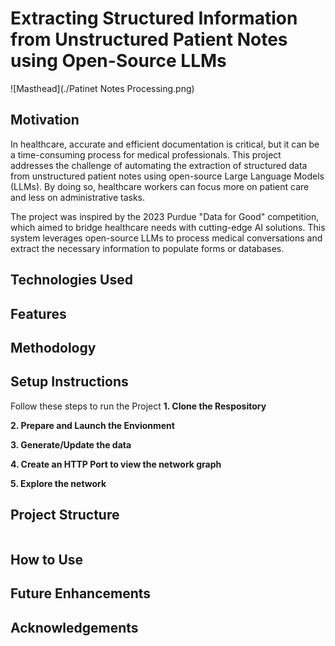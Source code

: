 # Extracting Structured Information from Unstructured Patient Notes using Open-Source LLMs

![Masthead](./Patinet Notes Processing.png)
## Motivation
In healthcare, accurate and efficient documentation is critical, but it can be a time-consuming process for medical professionals. This project addresses the challenge of automating the extraction of structured data from unstructured patient notes using open-source Large Language Models (LLMs). By doing so, healthcare workers can focus more on patient care and less on administrative tasks.

The project was inspired by the 2023 Purdue "Data for Good" competition, which aimed to bridge healthcare needs with cutting-edge AI solutions. This system leverages open-source LLMs to process medical conversations and extract the necessary information to populate forms or databases.

## Technologies Used


## Features




## Methodology

## Setup Instructions
Follow these steps to run the Project
**1. Clone the Respository**


**2. Prepare and Launch the Envionment**

**3. Generate/Update the data**

**4. Create an HTTP Port to view the network graph**

**5. Explore the network**

## Project Structure
```bash

```
## How to Use


## Future Enhancements


## Acknowledgements




